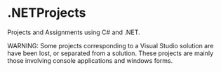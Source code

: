 # .NETProjects
Projects and Assignments using C# and .NET.

WARNING: Some projects corresponding to a Visual Studio solution are have been lost, or separated from a solution. These projects are mainly those involving console applications and windows forms.
